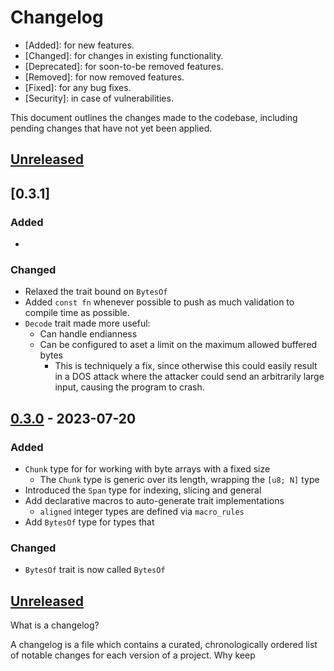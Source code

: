 # Changelog

- [Added]: for new features.
- [Changed]: for changes in existing functionality.
- [Deprecated]: for soon-to-be removed features.
- [Removed]: for now removed features.
- [Fixed]: for any bug fixes.
- [Security]: in case of vulnerabilities.


This document outlines the changes made to the codebase, including pending changes that have not yet been applied.

## [Unreleased]

## [0.3.1]

### Added

- 

### Changed

- Relaxed the trait bound on `BytesOf`
- Added `const fn` whenever possible to push as much validation to compile time as possible.
- `Decode` trait made more useful:
  -  Can handle endianness
  -  Can be configured to aset a limit on the maximum allowed buffered bytes
     -  This is techniquely a fix, since otherwise this could easily result in a DOS attack where the attacker could send an arbitrarily large input, causing the program to crash.

## [0.3.0] - 2023-07-20

### Added

- `Chunk` type for for working with byte arrays with a fixed size
  - The `Chunk` type is generic over its length, wrapping the `[u8; N]` type
- Introduced the `Span` type for indexing, slicing and general 
- Add declarative macros to auto-generate trait implementations
  - `aligned` integer types are defined via `macro_rules`
- Add `BytesOf` type for types that 

### Changed

- `BytesOf` trait is now called `BytesOf`


## [Unreleased]

[unreleased]: https://github.com/ellacrity/abio/compare/v1.1.1...HEAD
[1.1.1]: https://github.com/ellacrity/abio/compare/v1.1.0...v1.1.1
[1.1.0]: https://github.com/ellacrity/abio/compare/v1.0.0...v1.1.0
[1.0.0]: https://github.com/ellacrity/abio/compare/v0.3.0...v1.0.0
[0.3.0]: https://github.com/ellacrity/abio/compare/v0.2.0...v0.3.0
[0.2.0]: https://github.com/ellacrity/abio/compare/v0.1.0...v0.2.0
[0.1.0]: https://github.com/ellacrity/abio/compare/v0.0.8...v0.1.0
[0.0.8]: https://github.com/ellacrity/abio/compare/v0.0.7...v0.0.8
[0.0.7]: https://github.com/ellacrity/abio/compare/v0.0.6...v0.0.7
[0.0.6]: https://github.com/ellacrity/abio/compare/v0.0.5...v0.0.6
[0.0.5]: https://github.com/ellacrity/abio/compare/v0.0.4...v0.0.5
[0.0.4]: https://github.com/ellacrity/abio/compare/v0.0.3...v0.0.4
[0.0.3]: https://github.com/ellacrity/abio/compare/v0.0.2...v0.0.3
[0.0.2]: https://github.com/ellacrity/abio/compare/v0.0.1...v0.0.2
[0.0.1]: https://github.com/ellacrity/abio/releases/tag/v0.0.1

What is a changelog?

A changelog is a file which contains a curated, chronologically ordered list of notable changes for each version of a project.
Why keep 
